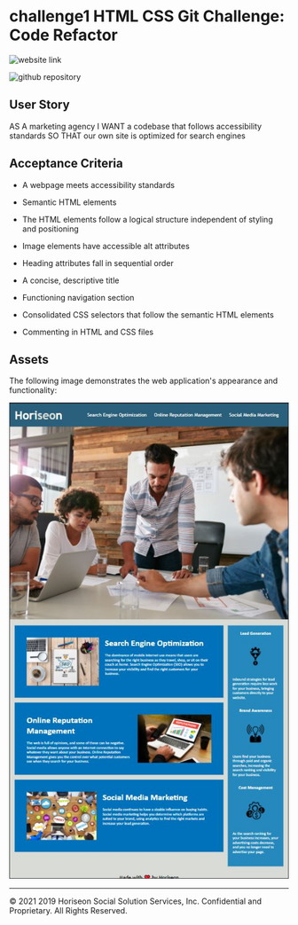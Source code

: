 # challenge1 HTML CSS Git Challenge: Code Refactor

![website link](https://claire-sky.github.io/challenge1/)

![github repository](https://github.com/claire-sky/challenge1)

## User Story

AS A marketing agency
I WANT a codebase that follows accessibility standards
SO THAT our own site is optimized for search engines

## Acceptance Criteria

* A webpage meets accessibility standards

* Semantic HTML elements

* The HTML elements follow a logical structure independent of styling and positioning

* Image elements have accessible alt attributes

* Heading attributes fall in sequential order

* A concise, descriptive title

* Functioning navigation section

* Consolidated CSS selectors that follow the semantic HTML elements

* Commenting in HTML and CSS files

## Assets

The following image demonstrates the web application's appearance and functionality:

![* a header with navigation, a hero image, three content sections on the left, * a benefits section on the right, a footer with copyright info](./assets/images/challenge1-demo.jpg)

---
© 2021 2019 Horiseon Social Solution Services, Inc. Confidential and Proprietary. All Rights Reserved.
